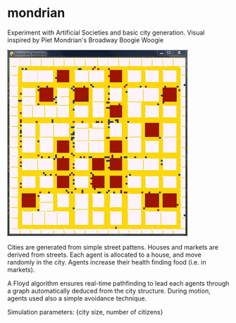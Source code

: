 mondrian
========

Experiment with Artificial Societies and basic city generation. Visual inspired by Piet Mondrian's Broadway Boogie Woogie

![](snapshot.jpg)

Cities are generated from simple street pattens. Houses and markets are derived from streets. Each agent is allocated to a house, and move randomly in the city. Agents increase their health finding food (i.e. in markets). 

A Floyd algorithm ensures real-time pathfinding to lead each agents through a graph automatically deduced from the city structure. During motion, agents used also a simple avoidance technique.

Simulation parameters: {city size, number of citizens}
